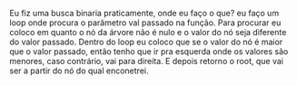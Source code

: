 Eu fiz uma busca binaria praticamente, onde eu faço o que? eu faço um loop onde procura o parâmetro val passado na função. Para procurar eu coloco em quanto o nó da árvore  não é nulo e o valor do nó seja diferente do valor passado. Dentro do loop eu coloco que se o valor do nó é maior que o valor passado, então tenho que ir pra esquerda onde os valores são menores, caso contrário, vai para direita. E depois retorno o root, que vai ser a partir do nó do qual enconetrei.